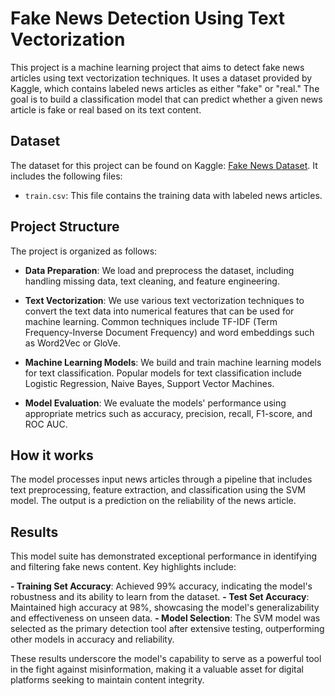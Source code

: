 # Fake News Detection Using Text Vectorization

This project is a machine learning project that aims to detect fake news articles using text vectorization techniques. It uses a dataset provided by Kaggle, which contains labeled news articles as either "fake" or "real." The goal is to build a classification model that can predict whether a given news article is fake or real based on its text content.

## Dataset

The dataset for this project can be found on Kaggle: [Fake News Dataset](https://www.kaggle.com/c/fake-news/data?select=train.csv). It includes the following files:

- `train.csv`: This file contains the training data with labeled news articles.

## Project Structure

The project is organized as follows:

- **Data Preparation**: We load and preprocess the dataset, including handling missing data, text cleaning, and feature engineering.

- **Text Vectorization**: We use various text vectorization techniques to convert the text data into numerical features that can be used for machine learning. Common techniques include TF-IDF (Term Frequency-Inverse Document Frequency) and word embeddings such as Word2Vec or GloVe.

- **Machine Learning Models**: We build and train machine learning models for text classification. Popular models for text classification include Logistic Regression, Naive Bayes, Support Vector Machines.

- **Model Evaluation**: We evaluate the models' performance using appropriate metrics such as accuracy, precision, recall, F1-score, and ROC AUC.

## How it works

The model processes input news articles through a pipeline that includes text preprocessing, feature extraction, and classification using the SVM model. The output is a prediction on the reliability of the news article.

## Results

This model suite has demonstrated exceptional performance in identifying and filtering fake news content. Key highlights include:

**- Training Set Accuracy**: Achieved 99% accuracy, indicating the model's robustness and its ability to learn from the dataset.
**- Test Set Accuracy**: Maintained high accuracy at 98%, showcasing the model's generalizability and effectiveness on unseen data.
**- Model Selection**: The SVM model was selected as the primary detection tool after extensive testing, outperforming other models in accuracy and reliability.

These results underscore the model's capability to serve as a powerful tool in the fight against misinformation, making it a valuable asset for digital platforms seeking to maintain content integrity.